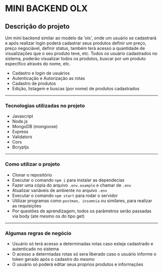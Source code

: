 # MINI BACKEND OLX

## Descrição do projeto
Um mini backend similar ao modelo da 'olx', onde um usuário se cadastrará e após realizar login poderá cadastrar seus produtos definir um preço, preço negociável, definir status, também terá acesso a quantidade de visualizações que o seu produto teve, etc. Todos os usuário cadastrados no sistema, poderão visualizar todos os produtos, buscar por um produto específico através do nome, etc. 

- Cadastro e login de usuários
- Autenticação e Autorização as rotas
- Cadastro de produtos
- Edição, listagem e buscas (por nome) de produtos cadastrados
<hr>

### Tecnologias utilizadas no projeto
- Javascript
- Node.js
- MongoDB (mongoose)
- Express
- Validators
- Cors
- Bcryptjs
<hr>

### Como utilizar o projeto
- Clonar o repositório
- Executar o comando  `npm i`  para instalar as dependecias
- Fazer uma cópia do arquivo `.env.example` e chamar de `.env`
- Atualizar variáveis de ambiente no arquivo `.env`
- Executar o comando `npm start` para rodar o servidor
- Utilizar programas como `postman, insomnia` ou similares, para realizar as requisições
- Por questões de aprendizagem, todos os parâmetros serão passadas via body (ate mesmo os do tipo get)
<hr>

### Algumas regras de negócio

- Usuário só terá acesso a determinadas rotas caso esteja cadastrado e autenticado no sistema
- O acesso a determiadas rotas só sera liberado caso o usuário informe o token gerado após o cadastro do mesmo
- O usuário só poderá editar seus proprios produtos e informações